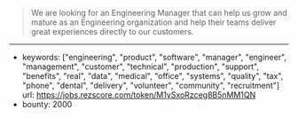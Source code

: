 >We are looking for an Engineering Manager that can help us grow and mature as an Engineering organization and help their teams deliver great experiences directly to our customers.
------
- keywords: ["engineering", "product", "software", "manager", "engineer", "management", "customer", "technical", "production", "support", "benefits", "real", "data", "medical", "office", "systems", "quality", "tax", "phone", "dental", "delivery", "volunteer", "community", "recruitment"]
url: https://jobs.rezscore.com/token/M1ySxoRzceg8B5nMM1QN
- bounty: 2000
